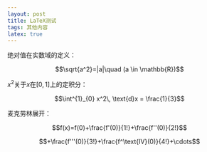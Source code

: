 ```yaml
---
layout: post
title: LaTeX测试
tags: 其他内容
latex: true
---
```

绝对值在实数域的定义：

$$\sqrt{a^2}=|a|\quad (a \in \mathbb{R})$$

$x^2$关于$x$在$[0,1]$上的定积分：

$$\int^{1}_{0} x^2\, \text{d}x = \frac{1}{3}$$

麦克劳林展开：

$$f(x)=f(0)+\frac{f'(0)}{1!}+\frac{f''(0)}{2!}$$

$$+\frac{f'''(0)}{3!}+\frac{f^\text{IV}(0)}{4!}+\cdots$$
